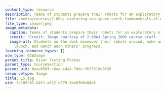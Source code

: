 ```yaml
---
content_type: resource
description: Teams of students prepare their robots for an exploratory mission.
file: /media/courses/2-00aj-exploring-sea-space-earth-fundamentals-of-engineering-design-spring-2009/2e105c6284f1a322e5793ee83b0e6da5_16.jpg
file_type: image/jpeg
image_metadata:
  caption: Teams of students prepare their robots for an exploratory mission.
  credit: 'Credit: Image courtesy of 2.00AJ Spring 2009 course staff.'
  image-alt: Students on the dock maneuver their robots around, make adjustments before
    launch, and watch each others' progress.
learning_resource_types: []
ocw_type: OCWImage
parent_title: River Testing Photos
parent_type: CourseSection
parent_uid: 0aee0583-c6aa-c4a8-7dde-fb73319a8f26
resourcetype: Image
title: 15.jpg
uid: 2e105c62-84f1-a322-e579-3ee83b0e6da5
---
```

